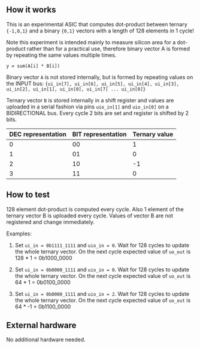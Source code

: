 <!---

This file is used to generate your project datasheet. Please fill in the information below and delete any unused
sections.

You can also include images in this folder and reference them in the markdown. Each image must be less than
512 kb in size, and the combined size of all images must be less than 1 MB.
-->

## How it works

This is an experimental ASIC that computes dot-product between ternary `{-1,0,1}` and a binary `{0,1}` vectors with a length of 128 elements in 1 cycle!

Note this experiment is intended mainly to measure silicon area for a dot-product rather than for a practical use, therefore binary vector A is formed by repeating the same values multiple times.

```y = sum(A[i] * B[i])```

Binary vector `A` is not stored internally, but is formed by repeating values on the INPUT bus: `{ui_in[7], ui_in[6], ui_in[5], ui_in[4], ui_in[3], ui_in[2], ui_in[1], ui_in[0], ui_in[7] ... ui_in[0]}`

Ternary vector `B` is stored internally in a shift register and values are uploaded in a serial fashion via pins `uio_in[1]` and `uio_in[0]` on a BIDIRECTIONAL bus. Every cycle 2 bits are set and register is shifted by 2 bits.

| DEC representation | BIT representation | Ternary value |
|-----------|--------------|---------------|
| 0         |     00       |       1       |
| 1         |     01       |       0       |
| 2         |     10       |      -1       |
| 3         |     11       |       0       |

## How to test

128 element dot-product is computed every cycle.
Also 1 element of the ternary vector B is uploaded every cycle.
Values of vector B are not registered and change immediately.

Examples:
1) Set `ui_in = 0b1111_1111` and `uio_in = 0`. Wait for 128 cycles to update the whole ternary vector. On the next cycle expected value of `uo_out` is 128 * 1 = 0b1000_0000

2) Set `ui_in = 0b0000_1111` and `uio_in = 0`. Wait for 128 cycles to update the whole ternary vector. On the next cycle expected value of `uo_out` is 64 *  1 = 0b0100_0000

3) Set `ui_in = 0b0000_1111` and `uio_in = 2`. Wait for 128 cycles to update the whole ternary vector. On the next cycle expected value of `uo_out` is 64 * -1 = 0b1100_0000


## External hardware

No additional hardware needed.

